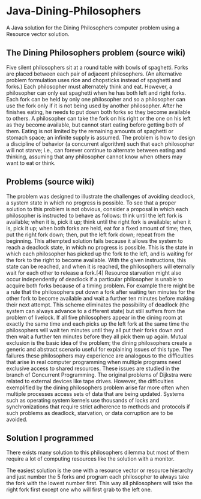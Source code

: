 # Java-Dining-Philosophers
A Java solution for the Dining Philosophers computer problem using a Resource vector solution. 

## The Dining Philosophers problem (source wiki)
Five silent philosophers sit at a round table with bowls of spaghetti. Forks are placed between each pair of adjacent philosophers. (An alternative problem formulation uses rice and chopsticks instead of spaghetti and forks.)
Each philosopher must alternately think and eat. However, a philosopher can only eat spaghetti when he has both left and right forks. Each fork can be held by only one philosopher and so a philosopher can use the fork only if it is not being used by another philosopher. After he finishes eating, he needs to put down both forks so they become available to others. A philosopher can take the fork on his right or the one on his left as they become available, but cannot start eating before getting both of them.
Eating is not limited by the remaining amounts of spaghetti or stomach space; an infinite supply is assumed.
The problem is how to design a discipline of behavior (a concurrent algorithm) such that each philosopher will not starve; i.e., can forever continue to alternate between eating and thinking, assuming that any philosopher cannot know when others may want to eat or think.

## Problems (source wiki)
The problem was designed to illustrate the challenges of avoiding deadlock, a system state in which no progress is possible. To see that a proper solution to this problem is not obvious, consider a proposal in which each philosopher is instructed to behave as follows:
think until the left fork is available; when it is, pick it up;
think until the right fork is available; when it is, pick it up;
when both forks are held, eat for a fixed amount of time;
then, put the right fork down;
then, put the left fork down;
repeat from the beginning.
This attempted solution fails because it allows the system to reach a deadlock state, in which no progress is possible. This is the state in which each philosopher has picked up the fork to the left, and is waiting for the fork to the right to become available. With the given instructions, this state can be reached, and when it is reached, the philosophers will eternally wait for each other to release a fork.[4]
Resource starvation might also occur independently of deadlock if a particular philosopher is unable to acquire both forks because of a timing problem. For example there might be a rule that the philosophers put down a fork after waiting ten minutes for the other fork to become available and wait a further ten minutes before making their next attempt. This scheme eliminates the possibility of deadlock (the system can always advance to a different state) but still suffers from the problem of livelock. If all five philosophers appear in the dining room at exactly the same time and each picks up the left fork at the same time the philosophers will wait ten minutes until they all put their forks down and then wait a further ten minutes before they all pick them up again.
Mutual exclusion is the basic idea of the problem; the dining philosophers create a generic and abstract scenario useful for explaining issues of this type. The failures these philosophers may experience are analogous to the difficulties that arise in real computer programming when multiple programs need exclusive access to shared resources. These issues are studied in the branch of Concurrent Programming. The original problems of Dijkstra were related to external devices like tape drives. However, the difficulties exemplified by the dining philosophers problem arise far more often when multiple processes access sets of data that are being updated. Systems such as operating system kernels use thousands of locks and synchronizations that require strict adherence to methods and protocols if such problems as deadlock, starvation, or data corruption are to be avoided.

## Solution I programmed
There exists many solution to this philosophers dilemma but most of them require a lot of computing resources like the solution with a monitor.

The easiest solution is the one with a resource vector or resource hierarchy and just number the 5 forks and program each philosopher to always take the fork with the lowest number first. This way all philosophers will take the right fork first except one who will first grab to the left one. 
